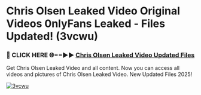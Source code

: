 # Chris Olsen Leaked Video Original Videos 0nlyFans Leaked - Files Updated! (3vcwu)

<h3>🔴 CLICK HERE 🌐==►► <a href="https://tinyurl.com/ms9xzufz" rel="nofollow">Chris Olsen Leaked Video Updated Files</a></h3>

Get Chris Olsen Leaked Video and all content. Now you can access all videos and pictures of Chris Olsen Leaked Video. New Updated Files 2025!

[![3vcwu](https://i.imgur.com/PQ7UWWw.gif)](https://tinyurl.com/ms9xzufz)
